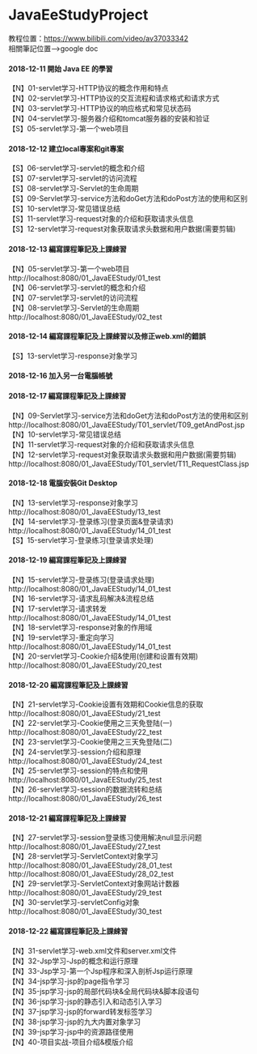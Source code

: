 # JavaEeStudyProject
教程位置：https://www.bilibili.com/video/av37033342
<br>
相關筆記位置-->google doc

<h4>2018-12-11	開始 Java EE 的學習</h4>
		<p>
			【N】01-servlet学习-HTTP协议的概念作用和特点<br>
			【N】02-servlet学习-HTTP协议的交互流程和请求格式和请求方式<br>
			【N】03-servlet学习-HTTP协议的响应格式和常见状态码<br>
			【N】04-servlet学习-服务器介绍和tomcat服务器的安装和验证<br>
			【S】05-servlet学习-第一个web项目<br>
		</p>
<h4>2018-12-12	建立local專案和git專案</h4>
		<p>
			【S】06-servlet学习-servlet的概念和介绍<br>
			【S】07-servlet学习-servlet的访问流程<br>
			【S】08-servlet学习-Servlet的生命周期<br>
			【S】09-Servlet学习-service方法和doGet方法和doPost方法的使用和区别<br>
			【S】10-servlet学习-常见错误总结<br>
			【S】11-servlet学习-request对象的介绍和获取请求头信息<br>
			【S】12-servlet学习-request对象获取请求头数据和用户数据(需要剪辑)<br>
		</p>
<h4>2018-12-13	編寫課程筆記及上課綀習</h4>
		<p>
			【N】05-servlet学习-第一个web项目<br>
				http://localhost:8080/01_JavaEEStudy/01_test<br>
			【N】06-servlet学习-servlet的概念和介绍<br>
			【N】07-servlet学习-servlet的访问流程<br>
			【N】08-servlet学习-Servlet的生命周期<br>
				http://localhost:8080/01_JavaEEStudy/02_test<br>
			</p>
<h4>2018-12-14	編寫課程筆記及上課綀習以及修正web.xml的錯誤</h4>
		<p>
			【S】13-servlet学习-response对象学习<br>
		</p>
<h4>2018-12-16	加入另一台電腦帳號</h4>
<h4>2018-12-17	編寫課程筆記及上課綀習</h4>
		<p>
			【N】09-Servlet学习-service方法和doGet方法和doPost方法的使用和区别<br>
			http://localhost:8080/01_JavaEEStudy/T01_servlet/T09_getAndPost.jsp<br>
			【N】10-servlet学习-常见错误总结<br>
			【N】11-servlet学习-request对象的介绍和获取请求头信息<br>
			【N】12-servlet学习-request对象获取请求头数据和用户数据(需要剪辑)<br>
			http://localhost:8080/01_JavaEEStudy/T01_servlet/T11_RequestClass.jsp<br>
		</p>
<h4>2018-12-18	電腦安裝Git Desktop</h4>
        <p>
			【N】13-servlet学习-response对象学习<br>
				http://localhost:8080/01_JavaEEStudy/13_test<br>
			【N】14-servlet学习-登录练习(登录页面&登录请求)<br>
				http://localhost:8080/01_JavaEEStudy/14_01_test<br>
			【S】15-servlet学习-登录练习(登录请求处理)
		</p>
<h4>2018-12-19	編寫課程筆記及上課綀習</h4>
        <p>
			【N】15-servlet学习-登录练习(登录请求处理)<br>
				http://localhost:8080/01_JavaEEStudy/14_01_test<br>
			【N】16-servlet学习-请求乱码解决&流程总结<br>
			【N】17-servlet学习-请求转发<br>
				http://localhost:8080/01_JavaEEStudy/14_01_test<br>
			【N】18-servlet学习-response对象的作用域<br>
			【N】19-servlet学习-重定向学习<br>
				http://localhost:8080/01_JavaEEStudy/14_01_test<br>
			【N】20-servlet学习-Cookie介绍&使用(创建和设置有效期)<br>
				http://localhost:8080/01_JavaEEStudy/20_test<br>
		</p>
<h4>2018-12-20	編寫課程筆記及上課綀習</h4>
        <p>
			【N】21-servlet学习-Cookie设置有效期和Cookie信息的获取<br>
				http://localhost:8080/01_JavaEEStudy/21_test<br>
			【N】22-servlet学习-Cookie使用之三天免登陆(一)<br>
				http://localhost:8080/01_JavaEEStudy/22_test<br>
			【N】23-servlet学习-Cookie使用之三天免登陆(二)<br>
			【N】24-servlet学习-session介绍和原理<br>
				http://localhost:8080/01_JavaEEStudy/24_test<br>
			【N】25-servlet学习-session的特点和使用<br>
				http://localhost:8080/01_JavaEEStudy/25_test<br>
			【N】26-servlet学习-session的数据流转和总结<br>
				http://localhost:8080/01_JavaEEStudy/26_test<br>
		</p>
<h4>2018-12-21	編寫課程筆記及上課綀習</h4>
        <p>
			【N】27-servlet学习-session登录练习使用解决null显示问题<br>
				http://localhost:8080/01_JavaEEStudy/27_test<br>
			【N】28-servlet学习-ServletContext对象学习<br>
				http://localhost:8080/01_JavaEEStudy/28_01_test<br>
				http://localhost:8080/01_JavaEEStudy/28_02_test<br>
			【N】29-servlet学习-ServletContext对象网站计数器<br>
				http://localhost:8080/01_JavaEEStudy/29_test<br>
			【N】30-servlet学习-servletConfig对象<br>
				http://localhost:8080/01_JavaEEStudy/30_test<br>
		</p>
<h4>2018-12-22	編寫課程筆記及上課綀習</h4>
        <p>
			【N】31-servlet学习-web.xml文件和server.xml文件<br>
			【N】32-Jsp学习-Jsp的概念和运行原理<br>
			【N】33-Jsp学习-第一个Jsp程序和深入剖析Jsp运行原理<br>
			【N】34-jsp学习-jsp的page指令学习<br>
			【N】35-jsp学习-jsp的局部代码块&全局代码块&脚本段语句<br>
			【N】36-jsp学习-jsp的静态引入和动态引入学习<br>
			【N】37-jsp学习-jsp的forward转发标签学习<br>
			【N】38-jsp学习-jsp的九大内置对象学习<br>
			【N】39-jsp学习-jsp中的资源路径使用<br>
			【N】40-项目实战-项目介绍&模版介绍<br>
		</p>
		
		
		
